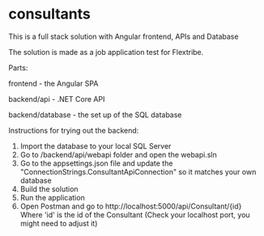 # consultants
This is a full stack solution with Angular frontend, APIs and Database

The solution is made as a job application test for Flextribe.

Parts:

frontend - the Angular SPA

backend/api - .NET Core API

backend/database - the set up of the SQL database


Instructions for trying out the backend:

1. Import the database to your local SQL Server
2. Go to /backend/api/webapi folder and open the webapi.sln
3. Go to the appsettings.json file and update the "ConnectionStrings.ConsultantApiConnection" so it matches your own database
4. Build the solution
5. Run the application
6. Open Postman and go to http://localhost:5000/api/Consultant/{id}
	Where 'id' is the id of the Consultant
	(Check your localhost port, you might need to adjust it)




